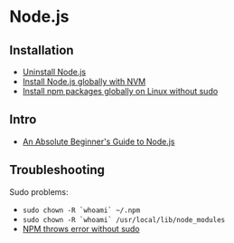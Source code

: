 # Node.js

## Installation
* [Uninstall Node.js](http://stackoverflow.com/a/11178106/2510374)
* [Install Node.js globally with NVM](https://www.digitalocean.com/community/tutorials/how-to-install-node-js-with-nvm-node-version-manager-on-a-vps)
* [Install npm packages globally on Linux without sudo](https://github.com/sindresorhus/guides/blob/master/npm-global-without-sudo-linux.md)

## Intro
* [An Absolute Beginner's Guide to Node.js](http://blog.modulus.io/absolute-beginners-guide-to-nodejs)

## Troubleshooting

Sudo problems:
* ``sudo chown -R `whoami` ~/.npm``
* ``sudo chown -R `whoami` /usr/local/lib/node_modules``
* [NPM throws error without sudo](http://stackoverflow.com/questions/16151018/npm-throws-error-without-sudo)

